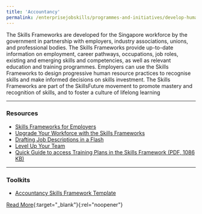 ```yaml
---
title: 'Accountancy'
permalink: /enterprisejobskills/programmes-and-initiatives/develop-human-capital/accountancy/
---
```


The Skills Frameworks are developed for the Singapore workforce by the government in partnership with employers, industry associations, unions, and professional bodies. The Skills Frameworks provide up-to-date information on employment, career pathways, occupations, job roles, existing and emerging skills and competencies, as well as relevant education and training programmes. Employers can use the Skills Frameworks to design progressive human resource practices to recognise skills and make informed decisions on skills investment. The Skills Frameworks are part of the SkillsFuture movement to promote mastery and recognition of skills, and to foster a culture of lifelong learning

---

### Resources

- <a href="https://www.youtube.com/watch?app=desktop&v=DnAsnWZuwFQ" target="_blank" rel="noopener">Skills Frameworks for Employers</a>
- <a href="https://m.youtube.com/watch?v=q_K2-mgObPQ&time_continue=15" target="_blank" rel="noopener">Upgrade Your Workforce with the Skills Frameworks</a>
- <a href="https://m.youtube.com/watch?v=DtI4LC3Lv5w" target="_blank" rel="noopener">Drafting Job Descriptions in a Flash</a>
- <a href="https://m.youtube.com/watch?v=r6JqshM5jWY" target="_blank" rel="noopener">Level Up Your Team</a>
- <a href="/images/epjs/programmes-and-initiatives/develop-human-capital/Quick_Guide_to_access_Training_Plans_in_the_Skills_Framework.pdf">Quick Guide to access Training Plans in the Skills Framework (PDF, 1086 KB)</a>

---

### Toolkits

- <a href="https://go.gov.sg/tk-sfwaccountancy" target="_blank" rel="noopener">Accountancy Skills Framework Template</a>

[Read More](https://www.skillsfuture.gov.sg/skills-framework/accountancy){:target="_blank"}{:rel="noopener"}
<script src="/jquery/resize-tables.js"></script>
